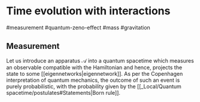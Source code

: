 # Time evolution with interactions
#measurement #quantum-zeno-effect #mass #gravitation

## Measurement
Let us introduce an apparatus $\mathcal{A}$ into a quantum spacetime which measures an observable compatible with the Hamiltonian and hence, projects the state to some [[eigennetworks|eigennetwork]]. As per the Copenhagen interpretation of quantum mechanics, the outcome of such an event is purely probabilistic, with the probability given by the [[_Local/Quantum spacetime/postulates#Statements|Born rule]].




